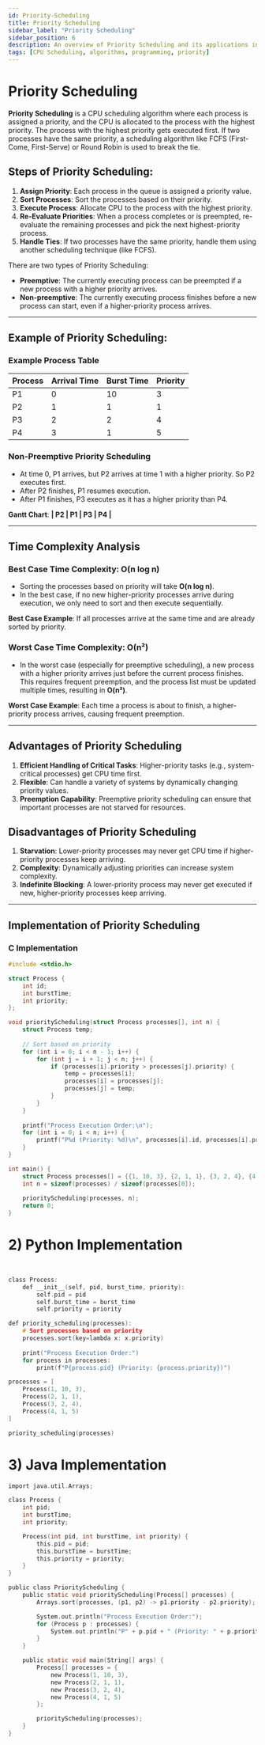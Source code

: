 ```yaml
---
id: Priority-Scheduling
title: Priority Scheduling
sidebar_label: "Priority Scheduling"
sidebar_position: 6
description: An overview of Priority Scheduling and its applications in programming.
tags: [CPU Scheduling, algorithms, programming, priority]
---
```


# Priority Scheduling

**Priority Scheduling** is a CPU scheduling algorithm where each process is assigned a priority, and the CPU is allocated to the process with the highest priority. The process with the highest priority gets executed first. If two processes have the same priority, a scheduling algorithm like FCFS (First-Come, First-Serve) or Round Robin is used to break the tie.

## Steps of Priority Scheduling:
1. **Assign Priority**: Each process in the queue is assigned a priority value.
2. **Sort Processes**: Sort the processes based on their priority.
3. **Execute Process**: Allocate CPU to the process with the highest priority.
4. **Re-Evaluate Priorities**: When a process completes or is preempted, re-evaluate the remaining processes and pick the next highest-priority process.
5. **Handle Ties**: If two processes have the same priority, handle them using another scheduling technique (like FCFS).

There are two types of Priority Scheduling:
- **Preemptive**: The currently executing process can be preempted if a new process with a higher priority arrives.
- **Non-preemptive**: The currently executing process finishes before a new process can start, even if a higher-priority process arrives.

---

## Example of Priority Scheduling:

### Example Process Table

| Process | Arrival Time | Burst Time | Priority |
|---------|--------------|------------|----------|
| P1      | 0            | 10         | 3        |
| P2      | 1            | 1          | 1        |
| P3      | 2            | 2          | 4        |
| P4      | 3            | 1          | 5        |

### Non-Preemptive Priority Scheduling

- At time 0, P1 arrives, but P2 arrives at time 1 with a higher priority. So P2 executes first.
- After P2 finishes, P1 resumes execution.
- After P1 finishes, P3 executes as it has a higher priority than P4.

**Gantt Chart**:
**| P2 | P1 | P3 | P4 |**


---

## Time Complexity Analysis

### Best Case Time Complexity: **O(n log n)**

- Sorting the processes based on priority will take **O(n log n)**.
- In the best case, if no new higher-priority processes arrive during execution, we only need to sort and then execute sequentially.

**Best Case Example**:
If all processes arrive at the same time and are already sorted by priority.

### Worst Case Time Complexity: **O(n²)**

- In the worst case (especially for preemptive scheduling), a new process with a higher priority arrives just before the current process finishes. This requires frequent preemption, and the process list must be updated multiple times, resulting in **O(n²)**.

**Worst Case Example**:
Each time a process is about to finish, a higher-priority process arrives, causing frequent preemption.

---

## Advantages of Priority Scheduling
1. **Efficient Handling of Critical Tasks**: Higher-priority tasks (e.g., system-critical processes) get CPU time first.
2. **Flexible**: Can handle a variety of systems by dynamically changing priority values.
3. **Preemption Capability**: Preemptive priority scheduling can ensure that important processes are not starved for resources.

## Disadvantages of Priority Scheduling
1. **Starvation**: Lower-priority processes may never get CPU time if higher-priority processes keep arriving.
2. **Complexity**: Dynamically adjusting priorities can increase system complexity.
3. **Indefinite Blocking**: A lower-priority process may never get executed if new, higher-priority processes keep arriving.

---

## Implementation of Priority Scheduling

### C Implementation

```c
#include <stdio.h>

struct Process {
    int id;
    int burstTime;
    int priority;
};

void priorityScheduling(struct Process processes[], int n) {
    struct Process temp;
    
    // Sort based on priority
    for (int i = 0; i < n - 1; i++) {
        for (int j = i + 1; j < n; j++) {
            if (processes[i].priority > processes[j].priority) {
                temp = processes[i];
                processes[i] = processes[j];
                processes[j] = temp;
            }
        }
    }
    
    printf("Process Execution Order:\n");
    for (int i = 0; i < n; i++) {
        printf("P%d (Priority: %d)\n", processes[i].id, processes[i].priority);
    }
}

int main() {
    struct Process processes[] = {{1, 10, 3}, {2, 1, 1}, {3, 2, 4}, {4, 1, 5}};
    int n = sizeof(processes) / sizeof(processes[0]);
    
    priorityScheduling(processes, n);
    return 0;
}
```
# 2) Python Implementation
```c


class Process:
    def __init__(self, pid, burst_time, priority):
        self.pid = pid
        self.burst_time = burst_time
        self.priority = priority

def priority_scheduling(processes):
    # Sort processes based on priority
    processes.sort(key=lambda x: x.priority)
    
    print("Process Execution Order:")
    for process in processes:
        print(f"P{process.pid} (Priority: {process.priority})")

processes = [
    Process(1, 10, 3),
    Process(2, 1, 1),
    Process(3, 2, 4),
    Process(4, 1, 5)
]

priority_scheduling(processes)
```

# 3) Java Implementation

```c
import java.util.Arrays;

class Process {
    int pid;
    int burstTime;
    int priority;

    Process(int pid, int burstTime, int priority) {
        this.pid = pid;
        this.burstTime = burstTime;
        this.priority = priority;
    }
}

public class PriorityScheduling {
    public static void priorityScheduling(Process[] processes) {
        Arrays.sort(processes, (p1, p2) -> p1.priority - p2.priority);

        System.out.println("Process Execution Order:");
        for (Process p : processes) {
            System.out.println("P" + p.pid + " (Priority: " + p.priority + ")");
        }
    }

    public static void main(String[] args) {
        Process[] processes = {
            new Process(1, 10, 3),
            new Process(2, 1, 1),
            new Process(3, 2, 4),
            new Process(4, 1, 5)
        };

        priorityScheduling(processes);
    }
}

```
